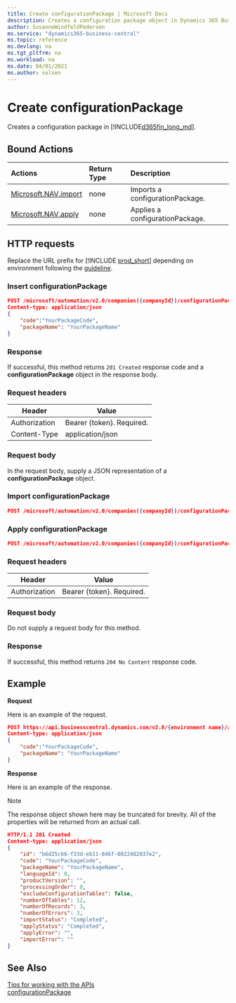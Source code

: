 ```yaml
---
title: Create configurationPackage | Microsoft Docs
description: Creates a configuration package object in Dynamics 365 Business Central.
author: SusanneWindfeldPedersen
ms.service: "dynamics365-business-central"
ms.topic: reference
ms.devlang: na
ms.tgt_pltfrm: na
ms.workload: na
ms.date: 04/01/2021
ms.author: solsen
---
```


<!-- NOTE: This article is an auto-generated stub from the metadata file. -->
<!-- The sections marked with an EDIT_IS_REQUIRED require manual editing. -->
# Create configurationPackage

Creates a configuration package in [!INCLUDE[d365fin_long_md](../../includes/d365fin_long_md.md)].

## Bound Actions

| Actions         | Return Type  |Description|
|:---------------|:-------------|:----------|
|[Microsoft.NAV.import](dynamics_extension_get.md)|none|Imports a configurationPackage.|
|[Microsoft.NAV.apply](dynamics_extension_get.md)|none|Applies a configurationPackage.|

## HTTP requests

Replace the URL prefix for [!INCLUDE [prod_short](../../includes/prod_short.md)] depending on environment following the [guideline](/dynamics365/dynamics-nav/api-reference/v2.0/enabling-apis-for-dynamics-nav).


### Insert configurationPackage
```json
POST /microsoft/automation/v2.0/companies({companyId})/configurationPackages
Content-type: application/json
{
    "code":"YourPackageCode",
    "packageName": "YourPackageName"
}
```

### Response
If successful, this method returns ```201 Created``` response code and a **configurationPackage** object in the response body.

### Request headers

|Header|Value|
|------|-----|
|Authorization  |Bearer {token}. Required. |
|Content-Type  |application/json|

### Request body

In the request body, supply a JSON representation of a **configurationPackage** object.

### Import configurationPackage

```json
POST /microsoft/automation/v2.0/companies({companyId})/configurationPackages({packageId})/Microsoft.NAV.import

```
### Apply configurationPackage

```json
POST /microsoft/automation/v2.0/companies({companyId})/configurationPackages({packageId})/Microsoft.NAV.apply

```

### Request headers

|Header|Value|
|------|-----|
|Authorization  |Bearer {token}. Required. |

### Request body

Do not supply a request body for this method.

### Response

If successful, this method returns ```204 No Content``` response code.


## Example

**Request**

Here is an example of the request.
```json
POST https://api.businesscentral.dynamics.com/v2.0/{environment name}/api/microsoft/automation/v2.0/companies({companyId})/configurationPackages
Content-type: application/json
{
    "code":"YourPackageCode",
    "packageName": "YourPackageName"
}
```

**Response**

Here is an example of the response. 

> [!NOTE]  
> The response object shown here may be truncated for brevity. All of the properties will be returned from an actual call.

```json
HTTP/1.1 201 Created
Content-type: application/json
{
    "id": "b6d25c66-f33d-eb11-846f-0022482037e2",
    "code": "YourPackageCode",
    "packageName": "YourPackageName",
    "languageId": 0,
    "productVersion": "",
    "processingOrder": 0,
    "excludeConfigurationTables": false,
    "numberOfTables": 12,
    "numberOfRecords": 3,
    "numberOfErrors": 3,
    "importStatus": "Completed",
    "applyStatus": "Completed",
    "applyError": "",
    "importError": ""
}
```

## See Also

[Tips for working with the APIs](../../developer/devenv-connect-apps-tips.md)  
[configurationPackage](../resources/dynamics_configurationPackage.md)